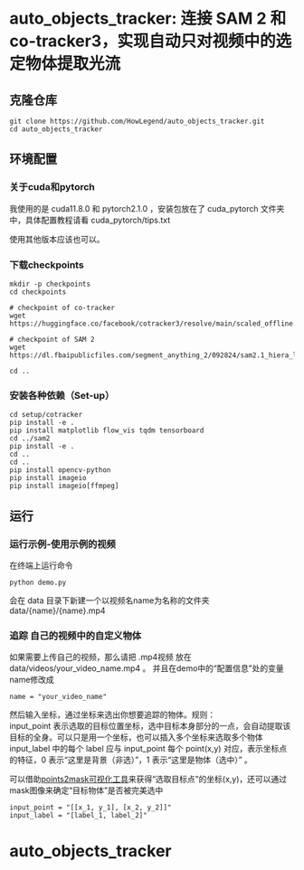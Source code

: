 # auto_objects_tracker: 连接 SAM 2 和 co-tracker3，实现自动只对视频中的选定物体提取光流
## 克隆仓库
```
git clone https://github.com/HowLegend/auto_objects_tracker.git
cd auto_objects_tracker
```

## 环境配置
### 关于cuda和pytorch
我使用的是 cuda11.8.0 和 pytorch2.1.0 ，安装包放在了 cuda_pytorch 文件夹中，具体配置教程请看 cuda_pytorch/tips.txt  

使用其他版本应该也可以。  

### 下载checkpoints
```
mkdir -p checkpoints
cd checkpoints

# checkpoint of co-tracker 
wget https://huggingface.co/facebook/cotracker3/resolve/main/scaled_offline.pth 

# checkpoint of SAM 2 
wget https://dl.fbaipublicfiles.com/segment_anything_2/092824/sam2.1_hiera_large.pt

cd ..
```

### 安装各种依赖（Set-up）
```
cd setup/cotracker
pip install -e .
pip install matplotlib flow_vis tqdm tensorboard
cd ../sam2
pip install -e .
cd ..
cd ..
pip install opencv-python
pip install imageio
pip install imageio[ffmpeg]
```
## 运行
### 运行示例-使用示例的视频
在终端上运行命令
```
python demo.py
```
会在 data 目录下新建一个以视频名name为名称的文件夹 data/{name}/{name}.mp4  

### 追踪 自己的视频中的自定义物体
如果需要上传自己的视频，那么请把 .mp4视频 放在 data/videos/your_video_name.mp4 。 并且在demo中的“配置信息”处的变量name修改成
```
name = "your_video_name"
```
然后输入坐标，通过坐标来选出你想要追踪的物体。规则：  
input_point 表示选取的目标位置坐标，选中目标本身部分的一点，会自动提取该目标的全身。可以只是用一个坐标，也可以插入多个坐标来选取多个物体  
input_label 中的每个 label 应与 input_point 每个 point(x,y) 对应，表示坐标点的特征，0 表示“这里是背景（非选）”，1 表示“这里是物体（选中）”  。
  
可以借助[points2mask可视化工具](./check_mask_with_xy.ipynb)来获得“选取目标点”的坐标(x,y)，还可以通过mask图像来确定“目标物体”是否被完美选中
```
input_point = "[[x_1, y_1], [x_2, y_2]]"
input_label = "[label_1, label_2]" 
```
# auto_objects_tracker
